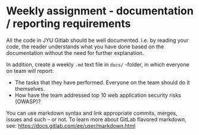 # Weekly assignment - documentation / reporting requirements

All the code in JYU Gitlab should be well documented.
i.e. by reading your code, the reader understands what you have done based on the documentation without the need for further explanation.

In addition, create a weekly `.md` text file in `docs/` -folder, in which everyone on team will report:
 - The tasks that they have performed. Everyone on the team should do it themselves.
 - How have the team addressed top 10 web application security risks (OWASP)?

You can use markdown syntax and link appropriate commits, merges, issues and such – or not. To learn more about GitLab flavored markdown, see: <https://docs.gitlab.com/ee/user/markdown.html>
